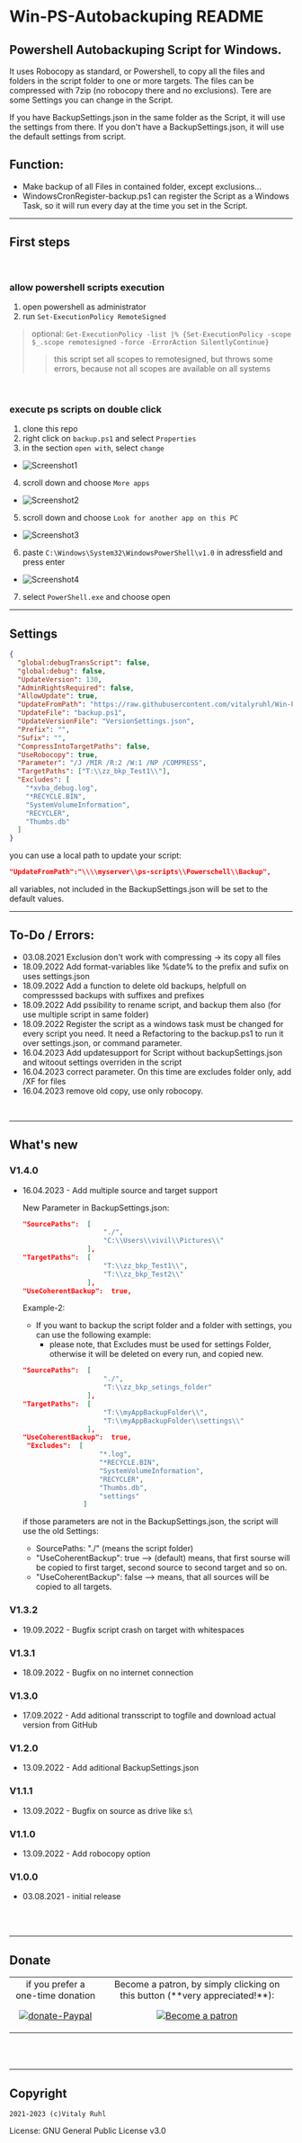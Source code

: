 # Win-PS-Autobackuping README

<!-- markdownlint-disable MD033 -->
<!-- markdownlint-disable MD001 -->
<!-- markdownlint-disable MD013 -->
<!-- markdownlint-disable MD025 -->
<!-- markdownlint-disable MD026 -->

## Powershell Autobackuping Script for Windows.

It uses Robocopy as standard, or Powershell, to copy all the files and folders in the script folder to one or more targets. The files can be compressed with 7zip (no robocopy there and no exclusions). Tere are some Settings you can change in the Script.

If you have BackupSettings.json in the same folder as the Script, it will use the settings from there. If you don't have a BackupSettings.json, it will use the default settings from script.

## Function:

- Make backup of all Files in contained folder, except exclusions...
- WindowsCronRegister-backup.ps1 can register the Script as a Windows Task, so it will run every day at the time you set in the Script.

---

## First steps

<br>

### allow powershell scripts execution

1. open powershell as administrator
2. run `Set-ExecutionPolicy RemoteSigned`

> optional: `Get-ExecutionPolicy -list |% {Set-ExecutionPolicy -scope $_.scope remotesigned -force -ErrorAction SilentlyContinue}`
>
> > this script set all scopes to remotesigned, but throws some errors, because not all scopes are available on all systems

<br>

### execute ps scripts on double click

1. clone this repo
2. right click on `backup.ps1` and select `Properties`
3. in the section `open with`, select `change`

- ![Screenshot1](assets/Screenshot_1.jpg)

4. scroll down and choose `More apps`

- ![Screenshot2](assets/Screenshot_2.jpg)

5. scroll down and choose `Look for another app on this PC`

- ![Screenshot3](assets/Screenshot_3.jpg)

6. paste `C:\Windows\System32\WindowsPowerShell\v1.0` in adressfield and press enter

- ![Screenshot4](assets/Screenshot_4.jpg)

7. select `PowerShell.exe` and choose open

---

## Settings

```json
{
  "global:debugTransScript": false,
  "global:debug": false,
  "UpdateVersion": 130,
  "AdminRightsRequired": false,
  "AllowUpdate": true,
  "UpdateFromPath": "https://raw.githubusercontent.com/vitalyruhl/Win-PS-Autobackuping/master",
  "UpdateFile": "backup.ps1",
  "UpdateVersionFile": "VersionSettings.json",
  "Prefix": "",
  "Sufix": "",
  "CompressIntoTargetPaths": false,
  "UseRobocopy": true,
  "Parameter": "/J /MIR /R:2 /W:1 /NP /COMPRESS",
  "TargetPaths": ["T:\\zz_bkp_Test1\\"],
  "Excludes": [
    "*xvba_debug.log",
    "*RECYCLE.BIN",
    "SystemVolumeInformation",
    "RECYCLER",
    "Thumbs.db"
  ]
}
```

you can use a local path to update your script:

```json
"UpdateFromPath":"\\\\myserver\\ps-scripts\\Powerschell\\Backup",

```

all variables, not included in the BackupSettings.json will be set to the default values.

---

## To-Do / Errors:

- 03.08.2021 Exclusion don't work with compressing -> its copy all files
- 18.09.2022 Add format-variables like %date% to the prefix and sufix on uses settings.json
- 18.09.2022 Add a function to delete old backups, helpfull on compresssed backups with suffixes and prefixes
- 18.09.2022 Add pssibility to rename script, and backup them also (for use multiple script in same folder)
- 18.09.2022 Register the script as a windows task must be changed for every script you need. It need a Refactoring to the backup.ps1 to run it over settings.json, or command parameter.
- 16.04.2023 Add updatesupport for Script without backupSettings.json and witoout settings overriden in the script
- 16.04.2023 correct parameter. On this time are excludes folder only, add /XF for files
- 16.04.2023 remove old copy, use only robocopy.

<br>

---

## What's new

### V1.4.0

- 16.04.2023 - Add multiple source and target support

  New Parameter in BackupSettings.json:

  ```json
  "SourcePaths":  [
                      "./",
                      "C:\\Users\\vivil\\Pictures\\"
                  ],
  "TargetPaths":  [
                      "T:\\zz_bkp_Test1\\",
                      "T:\\zz_bkp_Test2\\"
                  ],
  "UseCoherentBackup":  true,

  ```

  Example-2:

  - If you want to backup the script folder and a folder with settings, you can use the following example:
    - please note, that Excludes must be used for settings Folder, otherwise it will be deleted on every run, and copied new.

  ```json
  "SourcePaths":  [
                      "./",
                      "T:\\zz_bkp_setings_folder"
                  ],
  "TargetPaths":  [
                      "T:\\myAppBackupFolder\\",
                      "T:\\myAppBackupFolder\\settings\\"
                  ],
  "UseCoherentBackup":  true,
   "Excludes":  [
                     "*.log",
                     "*RECYCLE.BIN",
                     "SystemVolumeInformation",
                     "RECYCLER",
                     "Thumbs.db",
                     "settings"
                 ]

  ```

  if those parameters are not in the BackupSettings.json, the script will use the old Settings:

  - SourcePaths: "./" (means the script folder)
  - "UseCoherentBackup": true --> (default) means, that first sourse will be copied to first target, second source to second target and so on.
  - "UseCoherentBackup": false --> means, that all sources will be copied to all targets.

### V1.3.2

- 19.09.2022 - Bugfix script crash on target with whitespaces

### V1.3.1

- 18.09.2022 - Bugfix on no internet connection

### V1.3.0

- 17.09.2022 - Add aditional transscript to togfile and download actual version from GitHub

### V1.2.0

- 13.09.2022 - Add aditional BackupSettings.json

### V1.1.1

- 13.09.2022 - Bugfix on source as drive like s:\

### V1.1.0

- 13.09.2022 - Add robocopy option

### V1.0.0

- 03.08.2021 - initial release

<br>
<br>

---

## Donate

<table align="center" width="100%" border="0" bgcolor:=#3f3f3f>
<tr align="center">
<td align="center">  
if you prefer a one-time donation

[![donate-Paypal](https://www.paypalobjects.com/en_US/i/btn/btn_donateCC_LG.gif)](https://paypal.me/FamilieRuhl)

</td>

<td align="center">  
Become a patron, by simply clicking on this button (**very appreciated!**):

[![Become a patron](https://c5.patreon.com/external/logo/become_a_patron_button.png)](https://www.patreon.com/join/6555448/checkout?ru=undefined)

</td>
</tr>
</table>

<br>
<br>

---

## Copyright

`2021-2023 (c)Vitaly Ruhl`

License: GNU General Public License v3.0
